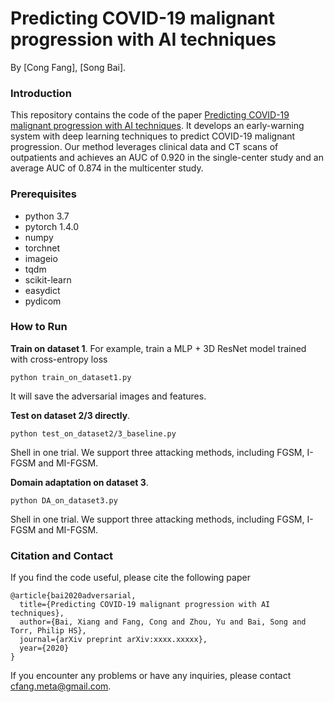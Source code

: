 # Predicting COVID-19 malignant progression with AI techniques
By [Cong Fang], [Song Bai].

### Introduction
This repository contains the code of the paper [Predicting COVID-19 malignant progression with AI techniques](https://arxiv.org/abs/xxxx.xxxxx). It develops an early-warning system with deep learning techniques to predict COVID-19 malignant progression. Our method leverages clinical data and CT scans of outpatients and achieves an AUC of 0.920 in the single-center study and an average AUC of 0.874 in the multicenter study.

### Prerequisites
* python 3.7
* pytorch 1.4.0
* numpy 
* torchnet
* imageio
* tqdm
* scikit-learn
* easydict
* pydicom

### How to Run

**Train on dataset 1**. For example, train a MLP + 3D ResNet model trained with cross-entropy loss

```Shell
python train_on_dataset1.py
```
It will save the adversarial images and features.

**Test on dataset 2/3 directly**.

```Shell
python test_on_dataset2/3_baseline.py
```
Shell in one trial. We support three attacking methods, including FGSM, I-FGSM and MI-FGSM.

**Domain adaptation on dataset 3**.

```Shell
python DA_on_dataset3.py
```
Shell in one trial. We support three attacking methods, including FGSM, I-FGSM and MI-FGSM.

### Citation and Contact

If you find the code useful, please cite the following paper

    @article{bai2020adversarial,
      title={Predicting COVID-19 malignant progression with AI techniques},
      author={Bai, Xiang and Fang, Cong and Zhou, Yu and Bai, Song and Torr, Philip HS},
      journal={arXiv preprint arXiv:xxxx.xxxxx},
      year={2020}
    }

If you encounter any problems or have any inquiries, please contact cfang.meta@gmail.com.







